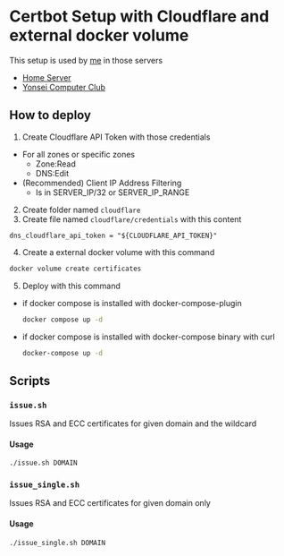 # Certbot Setup with Cloudflare and external docker volume

This setup is used by [me](https://github.com/maxswjeon) in those servers
- [Home Server](https://home.codingbear.kr)
- [Yonsei Computer Club](https://ycc.club)

## How to deploy
1. Create Cloudflare API Token with those credentials
  - For all zones or specific zones
    - Zone:Read
    - DNS:Edit
  - (Recommended) Client IP Address Filtering
    - Is in SERVER_IP/32 or SERVER_IP_RANGE
2. Create folder named `cloudflare`
3. Create file named `cloudflare/credentials` with this content
  ```
  dns_cloudflare_api_token = "${CLOUDFLARE_API_TOKEN}"
  ```
4. Create a external docker volume with this command
  ```bash
  docker volume create certificates
  ```
5. Deploy with this command
  - if docker compose is installed with docker-compose-plugin  
    ```bash
    docker compose up -d
    ```
  - if docker compose is installed with docker-compose binary with curl  
    ```bash
    docker-compose up -d
    ```
## Scripts
### `issue.sh`
Issues RSA and ECC certificates for given domain and the wildcard

#### Usage
```bash
./issue.sh DOMAIN
```

### `issue_single.sh`
Issues RSA and ECC certificates for given domain only

#### Usage
```bash
./issue_single.sh DOMAIN
```
